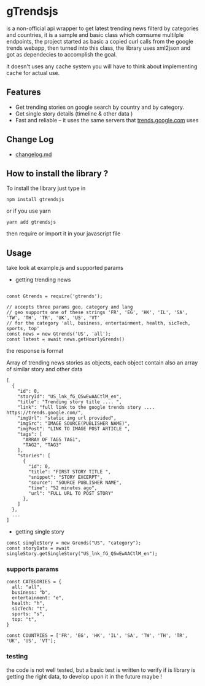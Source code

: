 # gTrendsjs

is a non-official api wrapper to get latest trending news filterd by categories and countries, it is a sample and basic class which comsume multilple endpoints, the project started as basic a copied curl calls from the google trends webapp, then turned into this class, the library uses xml2json and got as dependecies to accomplish the goal.

it doesn't uses any cache system you will have to think about implementing cache for actual use.

## Features

- Get trending stories on google search by country and by category.
- Get single story details (timeline & other data )
- Fast and reliable – it uses the same servers that [trends.google.com](https://trends.google.com) uses


## Change Log
- [changelog.md](https://github.com/dijux/NODE_G_TRENDSJS/blob/master/CHANGELOG.md)

## How to install the library ? 

To install the library just type in 

`npm install gtrendsjs` 

or if you use yarn 

`yarn add gtrendsjs`

then require or import it in your javascript file

## Usage

take look at example.js and supported params 

- getting trending news  

```

const Gtrends = require('gtrends');

// accepts three params geo, category and lang
// geo supports one of these strings 'FR', 'EG', 'HK', 'IL', 'SA', 'TW', 'TH', 'TR', 'UK', 'US', 'VT'
// for the category 'all, business, entertainment, health, sicTech, sports, top'
const news = new Gtrends('US', 'all');
const latest = await news.getHourlyGrends()

```

the response is format

Array of trending news stories as objects, each object contain also an array of similar story and other data 
```
[
  {
    "id": 0,
    "storyId": "US_lnk_fG_QSwEwAACtlM_en",
    "title": "Trending story title .... ",
    "link": "full link to the google trends story .... https://trends.google.com/",
    "imgUrl": "static img url provided",
    "imgSrc": "IMAGE SOURCE(PUBLISHER NAME)",
    "imgPost": "LINK TO IMAGE POST ARTICLE ",
    "tags": [
      "ARRAY OF TAGS TAG1",
      "TAG2", "TAG3"
    ],
    "stories": [
      {
        "id": 0,
        "title": "FIRST STORY TITLE ",
        "snippet": "STORY EXCERPT",
        "source": "SOURCE PUBLISHER NAME",
        "time": "52 minutes ago",
        "url": "FULL URL TO POST STORY"
      },
    ]
  },
  ... 
]

```


- getting single story 

```
const singleStory = new Grends("US", "category");
const storyData = await singleStory.getSingleStory("US_lnk_fG_QSwEwAACtlM_en");

```


### supports params 
```
const CATEGORIES = {
  all: "all",
  business: "b",
  entertainment: "e",
  health: "h",
  sicTech: "t",
  sports: "s",
  top: "t",
}

const COUNTRIES = ['FR', 'EG', 'HK', 'IL', 'SA', 'TW', 'TH', 'TR', 'UK', 'US', 'VT'];
```

### testing
the code is not well tested, but a basic test is written to verify if is library is getting the right data, to develop upon it in the future maybe ! 